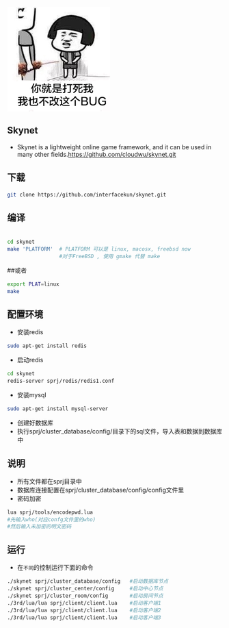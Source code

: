 ![coder farmer](https://raw.githubusercontent.com/interfacekun/skynet/master/img/manong.jpg "0. 0")

## Skynet

* Skynet is a lightweight online game framework, and it can be used in many other fields.https://github.com/cloudwu/skynet.git

## 下载
```Bash
git clone https://github.com/interfacekun/skynet.git
```
## 编译
```Bash

cd skynet
make 'PLATFORM'  # PLATFORM 可以是 linux, macosx, freebsd now
				 #对于FreeBSD , 使用 gmake 代替 make
```
##或者
```Bash
export PLAT=linux
make
```
## 配置环境
* 安装redis
```Bash
sudo apt-get install redis
```
* 启动redis
```Bash
cd skynet
redis-server sprj/redis/redis1.conf
```
* 安装mysql
```Bash
sudo apt-get install mysql-server
```
* 创建好数据库
* 执行sprj/cluster_database/config/目录下的sql文件，导入表和数据到数据库中

## 说明
* 所有文件都在sprj目录中
* 数据库连接配置在sprj/cluster_database/config/config文件里
* 密码加密
```Bash
lua sprj/tools/encodepwd.lua
#先输入who(对应confg文件里的who) 
#然后输入未加密的明文密码 
```
## 运行
* 在`不同`的控制运行下面的命令
```Bash
./skynet sprj/cluster_database/config 	#启动数据库节点
./skynet sprj/cluster_center/config 	#启动中心节点
./skynet sprj/cluster_room/config 		#启动房间节点
./3rd/lua/lua sprj/client/client.lua 	#启动客户端1
./3rd/lua/lua sprj/client/client.lua 	#启动客户端2
./3rd/lua/lua sprj/client/client.lua 	#启动客户端3
``` 	